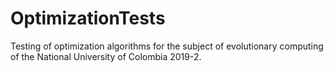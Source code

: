 # OptimizationTests
Testing of optimization algorithms for the subject of evolutionary computing of the National University of Colombia 2019-2.
